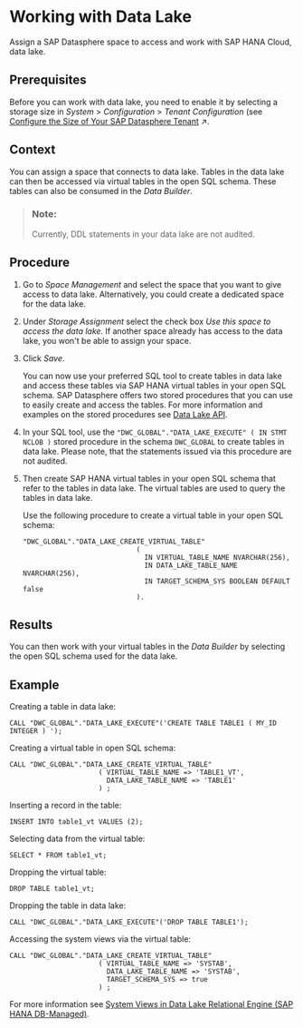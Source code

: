 <!-- loio93d0b5d4faa24777a4b78513f7ed6172 -->

# Working with Data Lake

Assign a SAP Datasphere space to access and work with SAP HANA Cloud, data lake.



<a name="loio93d0b5d4faa24777a4b78513f7ed6172__prereq_bfs_q4q_dyb"/>

## Prerequisites

Before you can work with data lake, you need to enable it by selecting a storage size in *System* \> *Configuration* \> *Tenant Configuration* \(see [Configure the Size of Your SAP Datasphere Tenant](https://help.sap.com/viewer/935116dd7c324355803d4b85809cec97/DEV_CURRENT/en-US/33f8ef4ec359409fb75925a68c23ebc3.html "Configure the size of your tenant by specifying resource sizes based on your business needs. Capacity Units (CU) are allocated to obtain storage and compute resources for your tenant.") :arrow_upper_right:.



## Context

You can assign a space that connects to data lake. Tables in the data lake can then be accessed via virtual tables in the open SQL schema. These tables can also be consumed in the *Data Builder*.

> ### Note:  
> Currently, DDL statements in your data lake are not audited.



## Procedure

1.  Go to *Space Management* and select the space that you want to give access to data lake. Alternatively, you could create a dedicated space for the data lake.

2.  Under *Storage Assignment* select the check box *Use this space to access the data lake*. If another space already has access to the data lake, you won't be able to assign your space.

3.  Click *Save*.

    You can now use your preferred SQL tool to create tables in data lake and access these tables via SAP HANA virtual tables in your open SQL schema. SAP Datasphere offers two stored procedures that you can use to easily create and access the tables. For more information and examples on the stored procedures see [Data Lake API](data-lake-api-12b6825.md).

4.  In your SQL tool, use the `"DWC_GLOBAL"."DATA_LAKE_EXECUTE" ( IN STMT NCLOB )` stored procedure in the schema `DWC_GLOBAL` to create tables in data lake. Please note, that the statements issued via this procedure are not audited.

5.  Then create SAP HANA virtual tables in your open SQL schema that refer to the tables in data lake. The virtual tables are used to query the tables in data lake.

    Use the following procedure to create a virtual table in your open SQL schema:

    ```
    "DWC_GLOBAL"."DATA_LAKE_CREATE_VIRTUAL_TABLE"
                                (
                                  IN VIRTUAL_TABLE_NAME NVARCHAR(256),
                                  IN DATA_LAKE_TABLE_NAME NVARCHAR(256),
                                  IN TARGET_SCHEMA_SYS BOOLEAN DEFAULT false
                                ).
    ```




<a name="loio93d0b5d4faa24777a4b78513f7ed6172__result_uqx_lcp_2mb"/>

## Results

You can then work with your virtual tables in the *Data Builder* by selecting the open SQL schema used for the data lake.



## Example

Creating a table in data lake:

```
CALL "DWC_GLOBAL"."DATA_LAKE_EXECUTE"('CREATE TABLE TABLE1 ( MY_ID INTEGER ) ');
```

Creating a virtual table in open SQL schema:

```
CALL "DWC_GLOBAL"."DATA_LAKE_CREATE_VIRTUAL_TABLE"
                      ( VIRTUAL_TABLE_NAME => 'TABLE1_VT',
                        DATA_LAKE_TABLE_NAME => 'TABLE1'
                      ) ;
```

Inserting a record in the table:

```
INSERT INTO table1_vt VALUES (2);
```

Selecting data from the virtual table:

```
SELECT * FROM table1_vt;
```

Dropping the virtual table:

```
DROP TABLE table1_vt;
```

Dropping the table in data lake:

```
CALL "DWC_GLOBAL"."DATA_LAKE_EXECUTE"('DROP TABLE TABLE1');
```

Accessing the system views via the virtual table:

```
CALL "DWC_GLOBAL"."DATA_LAKE_CREATE_VIRTUAL_TABLE"
                      ( VIRTUAL_TABLE_NAME => 'SYSTAB',
                        DATA_LAKE_TABLE_NAME => 'SYSTAB',
                        TARGET_SCHEMA_SYS => true
                      ) ;
```

For more information see [System Views in Data Lake Relational Engine \(SAP HANA DB-Managed\)](https://help.sap.com/docs/SAP_HANA_DATA_LAKE/a898e08b84f21015969fa437e89860c8/92e2e6c466d844e0b0e961069aa3b8d7.html).

